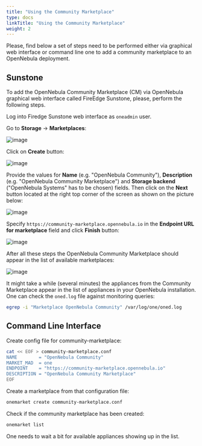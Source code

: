 ```yaml
---
title: "Using the Community Marketplace"
type: docs
linkTitle: "Using the Community Marketplace"
weight: 2
---
```


Please, find below a set of steps need to be performed either via graphical web interface or command line one to add a community marketplace to an OpenNebula deployment.

## Sunstone
To add the OpenNebula Community Marketplace (CM) via OpenNebula graphical web interface called FireEdge Sunstone, please, perform the following steps.

Log into Firedge Sunstone web interface as `oneadmin` user.

Go to **Storage** -> **Marketplaces**:

![image](/images/marketplaces/community_mp/adding_community_mp_menu.png)

Click on **Create** button:

![image](/images/marketplaces/community_mp/adding_community_mp_create.png)

Provide the values for **Name** (e.g. "OpenNebula Community"), **Description** (e.g. "OpenNebula Community Marketplace") and **Storage backend** ("OpenNebula Systems" has to be chosen) fields. Then click on the **Next** button located at the right top corner of the screen as shown on the picture below:

![image](/images/marketplaces/community_mp/adding_community_mp_values.png)

Specify ``https://community-marketplace.opennebula.io`` in the **Endpoint URL for marketplace** field and click **Finish** button:

![image](/images/marketplaces/community_mp/adding_community_mp_url.png)

After all these steps the OpenNebula Community Marketplace should appear in the list of available marketplaces:

![image](/images/marketplaces/community_mp/adding_community_mp_list.png)


It might take a while (several minutes) the appliances from the Community Marketplace appear in the list of appliances in your OpenNebula installation.
One can check the `oned.log` file against monitoring queries:
```bash
egrep -i "Marketplace OpenNebula Community" /var/log/one/oned.log
```

## Command Line Interface
Create config file for community-marketplace:
```bash
cat << EOF > community-marketplace.conf  
NAME        = "OpenNebula Community"
MARKET_MAD  = one
ENDPOINT    = "https://community-marketplace.opennebula.io"
DESCRIPTION = "OpenNebula Community Marketplace"
EOF
```

Create a marketplace from that configuration file:
```bash
onemarket create community-marketplace.conf
```

Check if the community marketplace has been created:
```bash
onemarket list
```

One needs to wait a bit for available appliances showing up in the list.
